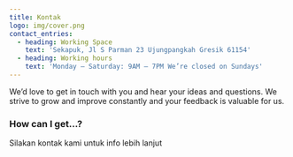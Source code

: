```yaml
---
title: Kontak
logo: img/cover.png
contact_entries:
  - heading: Working Space
    text: 'Sekapuk, Jl S Parman 23 Ujungpangkah Gresik 61154'
  - heading: Working hours
    text: 'Monday – Saturday: 9AM – 7PM We’re closed on Sundays'
---
```

We’d love to get in touch with you and hear your ideas and questions. We strive to grow and improve constantly and your feedback
is valuable for us.

<h3 class="f4 b lh-title mb2">How can I get…?</h3>

Silakan kontak kami untuk info lebih lanjut

